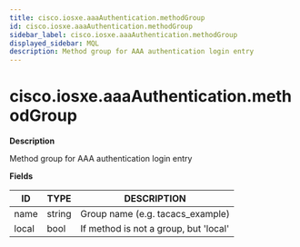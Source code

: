 ```yaml
---
title: cisco.iosxe.aaaAuthentication.methodGroup
id: cisco.iosxe.aaaAuthentication.methodGroup
sidebar_label: cisco.iosxe.aaaAuthentication.methodGroup
displayed_sidebar: MQL
description: Method group for AAA authentication login entry
---
```


# cisco.iosxe.aaaAuthentication.methodGroup

**Description**

Method group for AAA authentication login entry

**Fields**

| ID    | TYPE   | DESCRIPTION                           |
| ----- | ------ | ------------------------------------- |
| name  | string | Group name (e.g. tacacs_example)      |
| local | bool   | If method is not a group, but 'local' |
